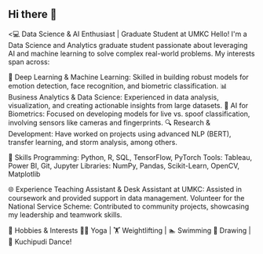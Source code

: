 ## Hi there 👋

<💻 Data Science & AI Enthusiast | Graduate Student at UMKC
Hello! I'm a Data Science and Analytics graduate student passionate about leveraging AI and machine learning to solve complex real-world problems. My interests span across:

🤖 Deep Learning & Machine Learning: Skilled in building robust models for emotion detection, face recognition, and biometric classification.
📊 Business Analytics & Data Science: Experienced in data analysis, visualization, and creating actionable insights from large datasets.
🧠 AI for Biometrics: Focused on developing models for live vs. spoof classification, involving sensors like cameras and fingerprints.
🔍 Research & Development: Have worked on projects using advanced NLP (BERT), transfer learning, and storm analysis, among others.


🌟 Skills
Programming: Python, R, SQL, TensorFlow, PyTorch
Tools: Tableau, Power BI, Git, Jupyter
Libraries: NumPy, Pandas, Scikit-Learn, OpenCV, Matplotlib


🌐 Experience
Teaching Assistant & Desk Assistant at UMKC: Assisted in coursework and provided support in data management.
Volunteer for the National Service Scheme: Contributed to community projects, showcasing my leadership and teamwork skills.


🎨 Hobbies & Interests
🧘‍♀️ Yoga | 🏋️ Weightlifting | 🏊 Swimming
🎨 Drawing | 💃 Kuchipudi Dance!

